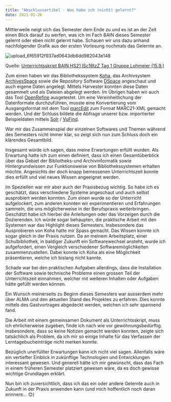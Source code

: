 ```yaml
---
title: "Abschlussartikel - Was habe ich (nicht) gelernt?"
date: 2021-01-26
---
```

Mittlerweile neigt sich das Semester dem Ende zu und es ist an der Zeit einen Blick darauf zu werfen, was ich im Fach BAIN dieses Semester gelernt oder eben nicht gelernt habe.
Schauen wir uns dazu anhand nachfolgender Grafik aus der ersten Vorlesung nochmals das Gelernte an.

![upload_6f65912f937ad0643db6dd982043e148](https://user-images.githubusercontent.com/90821878/151230665-2f699d68-312b-44c4-89ac-78f2396f250b.png)

Quelle: [Unterrichtsskript BAIN HS21 ISc18tzZ Tag 1 Gruppe Lohmeier (15.9.)](https://pad.gwdg.de/HL6MSNmbSneL5fj0PZXnww?view)

Zum einen haben wir das Bibliothekssystem [Koha](https://koha-community.org/), das Archivsystem [ArchivesSpace](https://archivesspace.org/) sowie die Repository Software [DSpace](https://duraspace.org/dspace/) angeschaut und auch eigene Daten angelegt. Mittels Harvester konnten diese Daten gesammelt und als Dateien abgelegt werden. Im Übrigen haben wir auch das Tool [OpenRefine](https://openrefine.org/) ausgetestet. Um eine Vereinheitlichung der Datenformate durchzuführen, musste eine Konvertierung vom Ausgangsformat mit dem Tool [marcEdit](https://marcedit.reeset.net/) zum Format MARC21-XML gemacht werden. Und der Schluss bildete die Abfrage unserer bzw. importierter Beispieldaten mittels [Solr](https://solr.apache.org/) / [VuFind](https://vufind.org/vufind/).

War mir das Zusammenspiel der einzelnen Softwares und Themen während des Semesters nicht immer klar, so zeigt sich nun zum Schluss doch ein klärendes Gesamtbild.

Insgesamt würde ich sagen, dass meine Erwartungen erfüllt wurden. Als Erwartung hatte ich zum einen definiert, dass ich einen Gesamtüberblick über das Gebiet der Bibliotheks-und Archivinformatik sowie Hintergrundwissen zur Funktionsweise von Bibliothekssystemen erhalten möchte. Angesichts der doch knapp bemessenen Unterrichtszeit konnte dies erfüllt und viel neues Wissen angeeignet werden. 

Im Speziellen war mir aber auch der Praxisbezug wichtig. So habe ich es geschätzt, dass verschiedene Systeme angeschaut und auch selbst ausprobiert werden konnten. Zum einen wurde so der Unterricht aufgelockert, zum anderen konnten wir experimentieren und Erfahrungen sammeln, die uns möglicherweise in der Berufspraxis weiterbringen. Geschätzt habe ich hierbei die Anleitungen oder das Vorzeigen durch die Dozierenden. Ich würde sogar behaupten, die praktische Arbeit mit den Systemen war das Highlight dieses Semesters. Insbesondere das Ausprobieren von Koha hatte mir Spass gemacht. Das Wissen konnte ich sogar gleich in der Praxis nutzen. Da an meinem Arbeitsplatz, einer Schulbibliothek, in baldiger Zukunft ein Softwarewechsel ansteht, wurde ich aufgefordert, einen Vergleich verschiedener Softwaremöglichkeiten zusammenzustellen. Dabei konnte ich Koha als eine Möglichkeit präsentieren, welche ich bislang nicht kannte.

Schade war bei den praktischen Aufgaben allerdings, dass die Installation der Software sowie technische Probleme einen grossen Teil der Unterrichtszeit einnahmen, welcher mit weiteren Inhalten oder Aufgaben hätte gefüllt werden können. 

Ein Wunsch meinerseits zu Beginn dieses Semesters war ausserdem mehr über ALMA und den aktuellen Stand des Projektes zu erfahren. Dies konnte mittels des Gastvortrages abgedeckt werden, welchen ich sehr spannend fand.

Die Arbeit mit einem gemeinsamen Dokument als Unterrichtsskript, muss ich ehrlicherweise zugeben, finde ich nach wie vor gewöhnungsbedürftig. Insbesondere, dass so keine Notizen gemacht werden konnten, zeigte sich tatsächlich als Problem, da ich mir so einige Inhalte für das Verfassen der Lerntagebucheinträge nicht merken konnte.

Bezüglich unerfüllter Erwartungen kann ich nicht viel sagen. Allenfalls wäre ein vertiefter Einblick in zukünftige Technologien und Entwicklungen interessant gewesen. Und generell hätte ich mir gewünscht, dass das Fach in einem früheren Semester platziert gewesen wäre, da es doch gewisse wichtige Grundlagen erklärt.

Nun bin ich zuversichtlich, dass ich das ein oder andere Gelernte auch in Zukunft in der Praxis anwenden kann (und mich hoffentlich noch daran erinnere… 😊)

